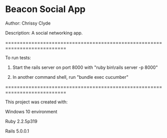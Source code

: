 # Beacon Social App

Author: Chrissy Clyde

Description: A social networking app.

===========================================================================

To run tests:

1. Start the rails server on port 8000 with "ruby bin\rails server -p 8000"

2. In another command shell, run "bundle exec cucumber"

===========================================================================

This project was created with:

Windows 10 environment

Ruby 2.2.5p319

Rails 5.0.0.1
